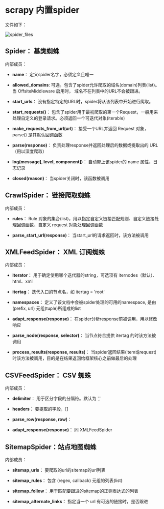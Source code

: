# scrapy 内置spider

文件如下：

![spider_files](./imgs/spider.PNG)


## Spider： 基类蜘蛛

内部成员：

- **name**： 
定义spider名字，必须定义且唯一

- **allowed_domains**: 
可选。包含了spider允许爬取的域名(domain)列表(list)。 当 OffsiteMiddleware 启用时， 域名不在列表中的URL不会被跟进。

- **start_urls**：
没有指定特定的URL时，spider将从该列表中开始进行爬取。

- **start_requests()**：
包含了spider用于最初爬取的第一个Request，一般用来处理自定义的登录请求。必须返回一个可迭代对象(iterable)

- **make_requests_from_url(url)**：
接受一个URL并返回 Request 对象， parse() 是其默认回调函数

- **parse(response)**：
负责处理response并返回处理后的数据或提取出的 URL（用以深度爬取）

- **log(message[, level, component])**：
自动带上该spider的 name 属性，日志记录

- **closed(reason)**：
当spider关闭时，该函数被调用

## CrawlSpider： 链接爬取蜘蛛


内部成员：

- **rules**： 
Rule 对象的集合(list)，用以指定自定义链接匹配规则、自定义链接处理回调函数、自定义 request 对象处理回调函数

- **parse_start_url(response)**：
当start_url的请求返回时，该方法被调用

## XMLFeedSpider： XML 订阅蜘蛛

内部成员：

- **iterator**：
用于确定使用哪个迭代器的string，可选项有 iternodes（默认）、html、xml

- **itertag**：
迭代入口的节点名，如 itertag = 'root'

- **namespaces**：
定义了该文档中会被spider处理的可用的namespace, 是由 (prefix, url) 元组(tuple)所组成的list

- **adapt_response(response)**：
在spider分析response前被调用，用以修改响应

- **parse_node(response, selector)**：
当节点符合提供 itertag 的时该方法被调用

- **process_results(response, results)**：
当spider返回结果(item或request)时该方法被调用，目的是在结果返回给框架核心之前做最后的处理


## CSVFeedSpider： CSV 蜘蛛

内部成员：

- **delimiter**：
用于区分字段的分隔符。默认为 ','

- **headers**：
要提取的字段，[]

- **parse_row(response, row)**：
- **adapt_response(response)**：
同 XMLFeedSpider

## SitemapSpider：站点地图蜘蛛

内部成员：

- **sitemap_urls**：
要爬取的url的sitemap的url列表

- **sitemap_rules**：
包含 (regex, callback) 元组的列表(list)

- **sitemap_follow**：
用于匹配要跟进的sitemap的正则表达式的列表

- **sitemap_alternate_links**：
指定当一个 url 有可选的链接时，是否跟进
